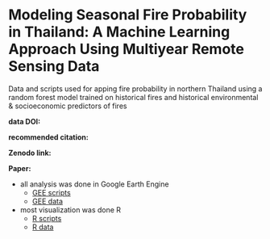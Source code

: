 # Modeling Seasonal Fire Probability in Thailand: A Machine Learning Approach Using Multiyear Remote Sensing Data 

Data and scripts used for apping fire probability in northern Thailand using a random forest model trained on historical fires and historical environmental & socioeconomic predictors of fires

**data DOI:**

**recommended citation:**

**Zenodo link:**

**Paper:** 

* all analysis was done in Google Earth Engine
    * [GEE scripts](https://code.earthengine.google.com/?accept_repo=users/ee-scripts/Thailand-WB-FireRisk)
    * [GEE data](https://code.earthengine.google.com/?asset=projects/worldbank-fire/assets/ThailandFireProbability_public)
* most visualization was done R 
    * [R scripts](https://github.com/enikoebihari/ThailandFireProbability/tree/main/visualizationScripts)
    * [R data](https://github.com/enikoebihari/ThailandFireProbability/tree/main/data)




